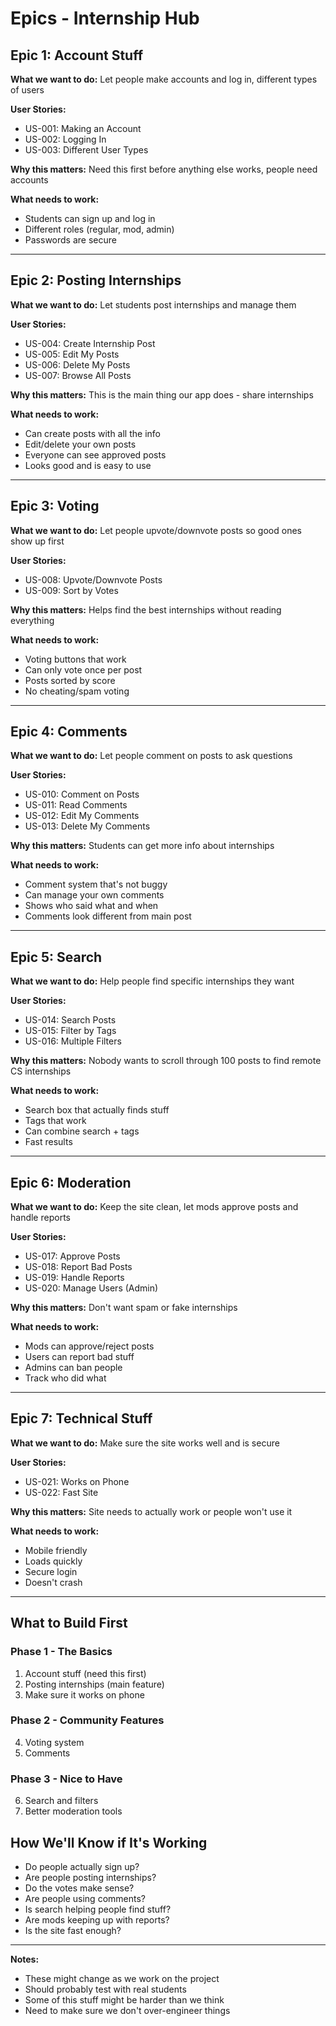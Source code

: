 # Epics - Internship Hub

## Epic 1: Account Stuff
**What we want to do:** Let people make accounts and log in, different types of users

**User Stories:**
- US-001: Making an Account
- US-002: Logging In
- US-003: Different User Types

**Why this matters:** Need this first before anything else works, people need accounts

**What needs to work:**
- Students can sign up and log in
- Different roles (regular, mod, admin)
- Passwords are secure

---

## Epic 2: Posting Internships
**What we want to do:** Let students post internships and manage them

**User Stories:**
- US-004: Create Internship Post
- US-005: Edit My Posts
- US-006: Delete My Posts
- US-007: Browse All Posts

**Why this matters:** This is the main thing our app does - share internships

**What needs to work:**
- Can create posts with all the info
- Edit/delete your own posts
- Everyone can see approved posts
- Looks good and is easy to use

---

## Epic 3: Voting
**What we want to do:** Let people upvote/downvote posts so good ones show up first

**User Stories:**
- US-008: Upvote/Downvote Posts
- US-009: Sort by Votes

**Why this matters:** Helps find the best internships without reading everything

**What needs to work:**
- Voting buttons that work
- Can only vote once per post
- Posts sorted by score
- No cheating/spam voting

---

## Epic 4: Comments
**What we want to do:** Let people comment on posts to ask questions

**User Stories:**
- US-010: Comment on Posts
- US-011: Read Comments
- US-012: Edit My Comments
- US-013: Delete My Comments

**Why this matters:** Students can get more info about internships

**What needs to work:**
- Comment system that's not buggy
- Can manage your own comments
- Shows who said what and when
- Comments look different from main post

---

## Epic 5: Search
**What we want to do:** Help people find specific internships they want

**User Stories:**
- US-014: Search Posts
- US-015: Filter by Tags
- US-016: Multiple Filters

**Why this matters:** Nobody wants to scroll through 100 posts to find remote CS internships

**What needs to work:**
- Search box that actually finds stuff
- Tags that work
- Can combine search + tags
- Fast results

---

## Epic 6: Moderation
**What we want to do:** Keep the site clean, let mods approve posts and handle reports

**User Stories:**
- US-017: Approve Posts
- US-018: Report Bad Posts
- US-019: Handle Reports
- US-020: Manage Users (Admin)

**Why this matters:** Don't want spam or fake internships

**What needs to work:**
- Mods can approve/reject posts
- Users can report bad stuff
- Admins can ban people
- Track who did what

---

## Epic 7: Technical Stuff
**What we want to do:** Make sure the site works well and is secure

**User Stories:**
- US-021: Works on Phone
- US-022: Fast Site

**Why this matters:** Site needs to actually work or people won't use it

**What needs to work:**
- Mobile friendly
- Loads quickly
- Secure login
- Doesn't crash

---

## What to Build First

### Phase 1 - The Basics
1. Account stuff (need this first)
2. Posting internships (main feature)
3. Make sure it works on phone

### Phase 2 - Community Features  
4. Voting system
5. Comments

### Phase 3 - Nice to Have
6. Search and filters
7. Better moderation tools

## How We'll Know if It's Working
- Do people actually sign up?
- Are people posting internships?
- Do the votes make sense?
- Are people using comments?
- Is search helping people find stuff?
- Are mods keeping up with reports?
- Is the site fast enough?

---

**Notes:**
- These might change as we work on the project
- Should probably test with real students
- Some of this stuff might be harder than we think
- Need to make sure we don't over-engineer things